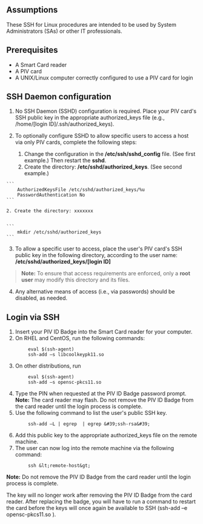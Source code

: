 
## Assumptions

These SSH for Linux procedures are intended to be used by System Administrators (SAs) or other IT professionals. 

## Prerequisites

  * A Smart Card reader
  * A PIV card
  * A UNIX/Linux computer correctly configured to use a PIV card for login

## SSH Daemon configuration

  1. No SSH Daemon (SSHD) configuration is required. Place your PIV card's SSH public key in the appropriate authorized_keys file (e.g., /home/[login ID]/.ssh/authorized_keys).

  2. To optionally configure SSHD to allow specific users to access a host via only PIV cards, complete the following steps:

     1. Change the configuration in the **/etc/ssh/sshd_config** file. (See first example.)  Then restart the **sshd**.
     2. Create the directory: **/etc/sshd/authorized_keys**. (See second example.)
     
    ```
		AuthorizedKeysFile /etc/sshd/authorized_keys/%u
		PasswordAuthentication No
    ```
    
    2. Create the directory: xxxxxxx
    
     
    ```
		mkdir /etc/sshd/authorized_keys
    ```

  3. To allow a specific user to access, place the user&#39;s PIV card's SSH public key in the following directory, according to the user name: **/etc/sshd/authorized_keys/[login ID]**

  > **Note:**  To ensure that access requirements are enforced, only a **root user** may modify this directory and its files.

  4. Any alternative means of access (i.e., via passwords) should be disabled, as needed.

## Login via SSH

1. Insert your PIV ID Badge into the Smart Card reader for your computer.
2. On RHEL and CentOS, run the following commands:
```
		eval $(ssh-agent)
		ssh-add –s libcoolkeypk11.so
```
3. On other distributions, run
```
		eval $(ssh-agent)
		ssh-add –s opensc-pkcs11.so

```
4. Type the PIN when requested at the PIV ID Badge password prompt. 
**Note:**  The card reader may flash. Do not remove the PIV ID Badge from the card reader until the login process is complete.
5. Use the following command to list the user&#39;s public SSH key.
```
		ssh-add –L | egrep  | egrep &#39;ssh-rsa&#39;
```
6. Add this public key to the appropriate authorized_keys file on the remote machine.
7. The user can now log into the remote machine via the following command:
```
		ssh &lt;remote-host&gt;
```
**Note:**  Do not remove the PIV ID Badge from the card reader until the login process is complete.

The key will no longer work after removing the PIV ID Badge from the card reader. After replacing the badge, you will have to run a command to restart the card before the keys will once again be available to SSH (ssh-add –e opensc-pkcs11.so ).
